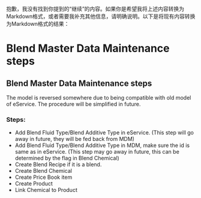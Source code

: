 抱歉，我没有找到你提到的“继续”的内容。如果你是希望我将上述内容转换为Markdown格式，或者需要我补充其他信息，请明确说明。以下是将现有内容转换为Markdown格式的结果：

# Blend Master Data Maintenance steps

## Blend Master Data Maintenance steps

The model is reversed somewhere due to being compatible with old model of eService. The procedure will be simplified in future.

### Steps:

- Add Blend Fluid Type/Blend Additive Type in eService. (This step will go away in future, they will be fed back from MDM)
- Add Blend Fluid Type/Blend Additive Type in MDM, make sure the id is same as in eService. (This step may go away in future, this can be determined by the flag in Blend Chemical)
- Create Blend Recipe if it is a blend.
- Create Blend Chemical
- Create Price Book item
- Create Product
- Link Chemical to Product